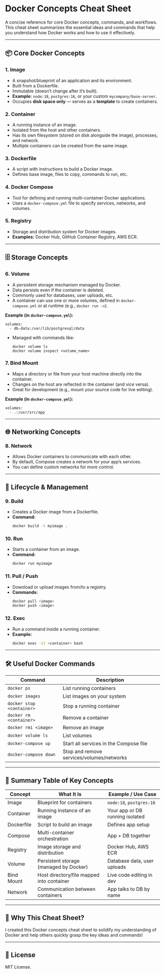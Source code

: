 

# Docker Concepts Cheat Sheet

A concise reference for core Docker concepts, commands, and workflows.  
This cheat sheet summarizes the essential ideas and commands that help you understand how Docker works and how to use it effectively.

---

## 📦 Core Docker Concepts

### 1. **Image**
- A snapshot/blueprint of an application and its environment.
- Built from a Dockerfile.
- Immutable (doesn’t change after it’s built).
- **Example:** `node:18`, `postgres:16`, or your custom `mycompany/base-server`.
- Occupies **disk space only** — serves as a **template** to create containers.

### 2. **Container**
- A running instance of an image.
- Isolated from the host and other containers.
- Has its own filesystem (stored on disk alongside the image), processes, and network.
- Multiple containers can be created from the same image.

### 3. **Dockerfile**
- A script with instructions to build a Docker image.
- Defines base image, files to copy, commands to run, etc.

### 4. **Docker Compose**
- Tool for defining and running multi-container Docker applications.
- Uses a `docker-compose.yml` file to specify services, networks, and volumes.

### 5. **Registry**
- Storage and distribution system for Docker images.
- **Examples:** Docker Hub, GitHub Container Registry, AWS ECR.

---

## 🗄️ Storage Concepts

### 6. **Volume**
- A persistent storage mechanism managed by Docker.
- Data persists even if the container is deleted.
- Commonly used for databases, user uploads, etc.
- A container can use one or more volumes, defined in `docker-compose.yml` or at runtime (e.g., `docker run -v`).

**Example (in `docker-compose.yml`):**
  ```
  volumes:
    - db-data:/var/lib/postgresql/data
  ```

- Managed with commands like:
  ```
  docker volume ls
  docker volume inspect <volume_name>
  ```

### 7. **Bind Mount**
- Maps a directory or file from your host machine directly into the container.
- Changes on the host are reflected in the container (and vice versa).
- Great for development (e.g., mount your source code for live editing).

**Example (in `docker-compose.yml`):**
  ```
  volumes:
    - .:/usr/src/app
  ```

---

## 🌐 Networking Concepts

### 8. **Network**
- Allows Docker containers to communicate with each other.
- By default, Compose creates a network for your app’s services.
- You can define custom networks for more control.

---

## 🔄 Lifecycle & Management

### 9. **Build**
- Creates a Docker image from a Dockerfile.
- **Command:**
  ```bash
  docker build -t myimage .
  ```

### 10. **Run**
- Starts a container from an image.
- **Command:**
  ```bash
  docker run myimage
  ```

### 11. **Pull / Push**
- Download or upload images from/to a registry.
- **Commands:**
  ```bash
  docker pull <image>
  docker push <image>
  ```

### 12. **Exec**
- Run a command inside a running container.
- **Example:**
  ```bash
  docker exec -it <container> bash
  ```

---

## 🛠️ Useful Docker Commands

| Command                                | Description                                 |
|-----------------------------------------|---------------------------------------------|
| `docker ps`                            | List running containers                    |
| `docker images`                        | List images on your system                  |
| `docker stop <container>`              | Stop a running container                   |
| `docker rm <container>`                | Remove a container                         |
| `docker rmi <image>`                   | Remove an image                            |
| `docker volume ls`                     | List volumes                               |
| `docker-compose up`                    | Start all services in the Compose file     |
| `docker-compose down`                  | Stop and remove services/volumes/networks  |

---

## 📝 Summary Table of Key Concepts

| Concept       | What It Is                             | Example / Use Case              |
|---------------|-----------------------------------------|---------------------------------|
| Image         | Blueprint for containers               | `node:18`, `postgres:16`        |
| Container     | Running instance of an image           | Your app or DB running isolated |
| Dockerfile    | Script to build an image                | Defines app setup              |
| Compose       | Multi-container orchestration          | App + DB together              |
| Registry      | Image storage and distribution         | Docker Hub, AWS ECR            |
| Volume        | Persistent storage (managed by Docker) | Database data, user uploads    |
| Bind Mount    | Host directory/file mapped into container | Live code editing in dev    |
| Network       | Communication between containers       | App talks to DB by name        |

---

## 🎯 Why This Cheat Sheet?
I created this Docker concepts cheat sheet to solidify my understanding of Docker and help others quickly grasp the key ideas and commands!

---

## 📜 License
MIT License.
